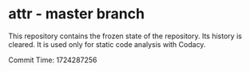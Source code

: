 # attr - master branch

This repository contains the frozen state of the repository.
Its history is cleared. It is used only for static code
analysis with Codacy.

Commit Time: 1724287256
